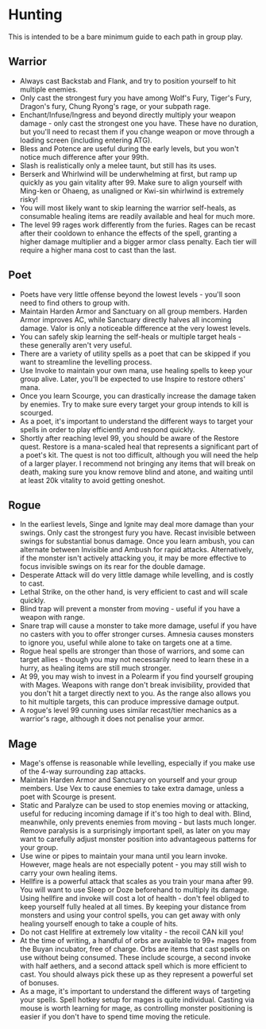 # Hunting

This is intended to be a bare minimum guide to each path in group play.

## Warrior

- Always cast Backstab and Flank, and try to position yourself to hit multiple enemies.
- Only cast the strongest fury you have among Wolf's Fury, Tiger's Fury, Dragon's fury, Chung Ryong's rage, or your subpath rage.
- Enchant/Infuse/Ingress and beyond directly multiply your weapon damage - only cast the strongest one you have. These have no duration, but you'll need to recast them if you change weapon or move through a loading screen (including entering ATG).
- Bless and Potence are useful during the early levels, but you won't notice much difference after your 99th.
- Slash is realistically only a melee taunt, but still has its uses.
- Berserk and Whirlwind will be underwhelming at first, but ramp up quickly as you gain vitality after 99. Make sure to align yourself with Ming-ken or Ohaeng, as unaligned or Kwi-sin whirlwind is extremely risky!
- You will most likely want to skip learning the warrior self-heals, as consumable healing items are readily available and heal for much more.
- The level 99 rages work differently from the furies. Rages can be recast after their cooldown to enhance the effects of the spell, granting a higher damage multiplier and a bigger armor class penalty. Each tier will require a higher mana cost to cast than the last.

## Poet

- Poets have very little offense beyond the lowest levels - you'll soon need to find others to group with.
- Maintain Harden Armor and Sanctuary on all group members. Harden Armor improves AC, while Sanctuary directly halves all incoming damage. Valor is only a noticeable difference at the very lowest levels.
- You can safely skip learning the self-heals or multiple target heals - these generally aren't very useful.
- There are a variety of utility spells as a poet that can be skipped if you want to streamline the levelling process.
- Use Invoke to maintain your own mana, use healing spells to keep your group alive. Later, you'll be expected to use Inspire to restore others' mana.
- Once you learn Scourge, you can drastically increase the damage taken by enemies. Try to make sure every target your group intends to kill is scourged.
- As a poet, it's important to understand the different ways to target your spells in order to play efficiently and respond quickly.
- Shortly after reaching level 99, you should be aware of the Restore quest. Restore is a mana-scaled heal that represents a significant part of a poet's kit. The quest is not too difficult, although you will need the help of a larger player. I recommend not bringing any items that will break on death, making sure you know remove blind and atone, and waiting until at least 20k vitality to avoid getting oneshot.

## Rogue

- In the earliest levels, Singe and Ignite may deal more damage than your swings. Only cast the strongest fury you have. Recast invisible between swings for substantial bonus damage. Once you learn ambush, you can alternate between Invisible and Ambush for rapid attacks. Alternatively, if the monster isn't actively attacking you, it may be more effective to focus invisible swings on its rear for the double damage.
- Desperate Attack will do very little damage while levelling, and is costly to cast.
- Lethal Strike, on the other hand, is very efficient to cast and will scale quickly.
- Blind trap will prevent a monster from moving - useful if you have a weapon with range.
- Snare trap will cause a monster to take more damage, useful if you have no casters with you to offer stronger curses. Amnesia causes monsters to ignore you, useful while alone to take on targets one at a time.
- Rogue heal spells are stronger than those of warriors, and some can target allies - though you may not necessarily need to learn these in a hurry, as healing items are still much stronger.
- At 99, you may wish to invest in a Polearm if you find yourself grouping with Mages. Weapons with range don't break invisibility, provided that you don't hit a target directly next to you. As the range also allows you to hit multiple targets, this can produce impressive damage output.
- A rogue's level 99 cunning uses similar recast/tier mechanics as a warrior's rage, although it does not penalise your armor.

## Mage

- Mage's offense is reasonable while levelling, especially if you make use of the 4-way surrounding zap attacks.
- Maintain Harden Armor and Sanctuary on yourself and your group members. Use Vex to cause enemies to take extra damage, unless a poet with Scourge is present.
- Static and Paralyze can be used to stop enemies moving or attacking, useful for reducing incoming damage if it's too high to deal with. Blind, meanwhile, only prevents enemies from moving - but lasts much longer. Remove paralysis is a surprisingly important spell, as later on you may want to carefully adjust monster position into advantageous patterns for your group.
- Use wine or pipes to maintain your mana until you learn invoke. However, mage heals are not especially potent - you may still wish to carry your own healing items.
- Hellfire is a powerful attack that scales as you train your mana after 99. You will want to use Sleep or Doze beforehand to multiply its damage. Using hellfire and invoke will cost a lot of health - don't feel obliged to keep yourself fully healed at all times. By keeping your distance from monsters and using your control spells, you can get away with only healing yourself enough to take a couple of hits.
- Do not cast Hellfire at extremely low vitality - the recoil CAN kill you!
- At the time of writing, a handful of orbs are available to 99+ mages from the Buyan incubator, free of charge. Orbs are items that cast spells on use without being consumed. These include scourge, a second invoke with half aethers, and a second attack spell which is more efficient to cast. You should always pick these up as they represent a powerful set of bonuses.
- As a mage, it's important to understand the different ways of targeting your spells. Spell hotkey setup for mages is quite individual. Casting via mouse is worth learning for mage, as controlling monster positioning is easier if you don't have to spend time moving the reticule.
